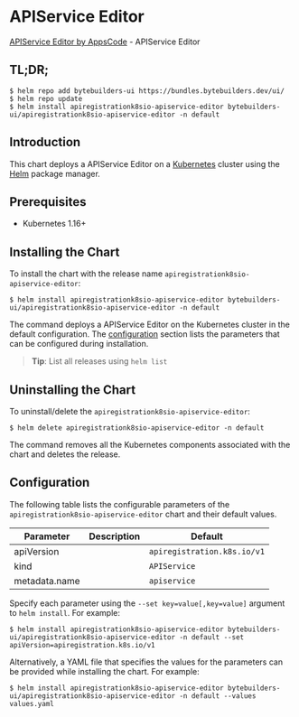 # APIService Editor

[APIService Editor by AppsCode](https://byte.builders) - APIService Editor

## TL;DR;

```console
$ helm repo add bytebuilders-ui https://bundles.bytebuilders.dev/ui/
$ helm repo update
$ helm install apiregistrationk8sio-apiservice-editor bytebuilders-ui/apiregistrationk8sio-apiservice-editor -n default
```

## Introduction

This chart deploys a APIService Editor on a [Kubernetes](http://kubernetes.io) cluster using the [Helm](https://helm.sh) package manager.

## Prerequisites

- Kubernetes 1.16+

## Installing the Chart

To install the chart with the release name `apiregistrationk8sio-apiservice-editor`:

```console
$ helm install apiregistrationk8sio-apiservice-editor bytebuilders-ui/apiregistrationk8sio-apiservice-editor -n default
```

The command deploys a APIService Editor on the Kubernetes cluster in the default configuration. The [configuration](#configuration) section lists the parameters that can be configured during installation.

> **Tip**: List all releases using `helm list`

## Uninstalling the Chart

To uninstall/delete the `apiregistrationk8sio-apiservice-editor`:

```console
$ helm delete apiregistrationk8sio-apiservice-editor -n default
```

The command removes all the Kubernetes components associated with the chart and deletes the release.

## Configuration

The following table lists the configurable parameters of the `apiregistrationk8sio-apiservice-editor` chart and their default values.

|   Parameter   | Description |           Default           |
|---------------|-------------|-----------------------------|
| apiVersion    |             | `apiregistration.k8s.io/v1` |
| kind          |             | `APIService`                |
| metadata.name |             | `apiservice`                |


Specify each parameter using the `--set key=value[,key=value]` argument to `helm install`. For example:

```console
$ helm install apiregistrationk8sio-apiservice-editor bytebuilders-ui/apiregistrationk8sio-apiservice-editor -n default --set apiVersion=apiregistration.k8s.io/v1
```

Alternatively, a YAML file that specifies the values for the parameters can be provided while
installing the chart. For example:

```console
$ helm install apiregistrationk8sio-apiservice-editor bytebuilders-ui/apiregistrationk8sio-apiservice-editor -n default --values values.yaml
```

